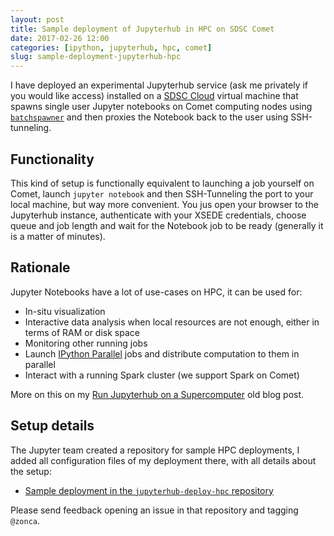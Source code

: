 ```yaml
---
layout: post
title: Sample deployment of Jupyterhub in HPC on SDSC Comet
date: 2017-02-26 12:00
categories: [ipython, jupyterhub, hpc, comet]
slug: sample-deployment-jupyterhub-hpc
---
```


I have deployed an experimental Jupyterhub service (ask me privately if you would like access) installed on a [SDSC Cloud](http://www.sdsc.edu/services/it/cloud.html) virtual machine that spawns single user Jupyter notebooks on Comet computing nodes using [`batchspawner`](https://github.com/jupyterhub/batchspawner) and then proxies the Notebook back to the user using SSH-tunneling.

## Functionality

This kind of setup is functionally equivalent to launching a job yourself on Comet, launch `jupyter notebook` and then SSH-Tunneling the port to your local machine, but way more convenient. You jus open your browser to  the Jupyterhub instance, authenticate with your XSEDE credentials, choose queue and job length and wait for the Notebook job to be ready (generally it is a matter of minutes).

## Rationale

Jupyter Notebooks have a lot of use-cases on HPC, it can be used for:

* In-situ visualization
* Interactive data analysis when local resources are not enough, either in terms of RAM or disk space
* Monitoring other running jobs
* Launch [IPython Parallel](https://github.com/ipython/ipyparallel) jobs and distribute computation to them in parallel
* Interact with a running Spark cluster (we support Spark on Comet)

More on this on my [Run Jupyterhub on a Supercomputer](https://zonca.github.io/2015/04/jupyterhub-hpc.html) old blog post.

## Setup details

The Jupyter team created a repository for sample HPC deployments, I added all configuration files of my deployment there, with all details about the setup:

* [Sample deployment in the `jupyterhub-deploy-hpc` repository](https://github.com/jupyterhub/jupyterhub-deploy-hpc/tree/master/batchspawner-xsedeoauth-sshtunnel-sdsccomet)

Please send feedback opening an issue in that repository and tagging `@zonca`.

